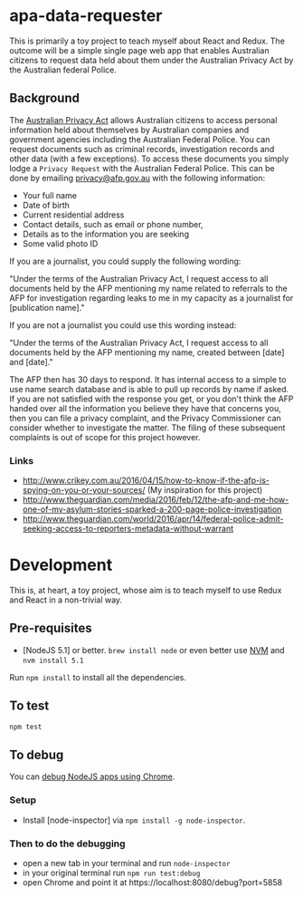 # apa-data-requester

This is primarily a toy project to teach myself about React and Redux. The outcome will be a simple single page web app that enables Australian citizens to request data held about them under the Australian Privacy Act by the Australian federal Police.

## Background

The [Australian Privacy Act](https://www.oaic.gov.au/privacy-law/privacy-act/) allows Australian citizens to access personal information held about themselves by Australian companies and government agencies including the Australian Federal Police. You can request documents such as criminal records, investigation records and other data (with a few exceptions). To access these documents you simply lodge a `Privacy Request` with the Australian Federal Police. This can be done by emailing [privacy@afp.gov.au](mailto:privacy@afp.gov.au) with the following information:

* Your full name
* Date of birth
* Current residential address
* Contact details, such as email or phone number,
* Details as to the information you are seeking
* Some valid photo ID

If you are a journalist, you could supply the following wording:

"Under the terms of the Australian Privacy Act, I request access to all documents held by the AFP mentioning my name related to referrals to the AFP for investigation regarding leaks to me in my capacity as a journalist for [publication name]."

If you are not a journalist you could use this wording instead:

"Under the terms of the Australian Privacy Act, I request access to all documents held by the AFP mentioning my name, created between [date] and [date]."

The AFP then has 30 days to respond. It has internal access to a simple to use name search database and is able to pull up records by name if asked. If you are not satisfied with the response you get, or you don't think the AFP handed over all the information you believe they have that concerns you, then you can file a privacy complaint, and the Privacy Commissioner can consider whether to investigate the matter. The filing of these subsequent complaints is out of scope for this project however.

### Links

* http://www.crikey.com.au/2016/04/15/how-to-know-if-the-afp-is-spying-on-you-or-your-sources/ (My inspiration for this project)
* http://www.theguardian.com/media/2016/feb/12/the-afp-and-me-how-one-of-my-asylum-stories-sparked-a-200-page-police-investigation
* http://www.theguardian.com/world/2016/apr/14/federal-police-admit-seeking-access-to-reporters-metadata-without-warrant

# Development

This is, at heart, a toy project, whose aim is to teach myself to use Redux and React in a non-trivial way.

## Pre-requisites

* [NodeJS 5.1] or better. `brew install node` or even better use [NVM](https://github.com/creationix/nvm) and `nvm install 5.1`

Run `npm install` to install all the dependencies.

## To test

```sh
npm test
```

## To debug

You can [debug NodeJS apps using Chrome](http://blog.andrewray.me/how-to-debug-mocha-tests-with-chrome/).

### Setup

* Install [node-inspector] via `npm install -g node-inspector`.

### Then to do the debugging

* open a new tab in your terminal and run `node-inspector`
* in your original terminal run `npm run test:debug`
* open Chrome and point it at https://localhost:8080/debug?port=5858
